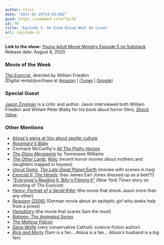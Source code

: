 ```yaml
---
author: chris
date: "2021-01-19T14:58:00Z"
guid: https://yammpod.info/?p=70
id: 70
title: 'Episode 5: He Died Doing What He Loved'
url: /episode-5/
---
```

**Link to the show:** [Young Adult Movie Ministry Episode 5 on Substack](https://yammpod.substack.com/p/episode-5-he-died-doing-what-he-loved)  
Release date: August 8, 2020

### Movie of the Week

_[The Exorcist](https://www.imdb.com/title/tt0070047/)_, directed by William Friedkin  
[Digital rental/purchase at [A](https://amzn.to/39KRX41)[m](https://amzn.to/39LbnpB)[azon](https://amzn.to/39KRX41) | [iTunes](https://itunes.apple.com/us/movie/the-exorcist/id572533870) | [Google](https://play.google.com/store/movies/details/The_Exorcist?id=sFuY0icpASA)]

### Special Guest

[Jason Zinoman](https://twitter.com/zinoman) is a critic and author. Jason interviewed both William Friedkin and William Peter Blatty for his book about horror films, _[Shock Value](https://bookshop.org/a/20775/9780143121367)_.

### Other Mentions

  * [Alissa's piece at Vox about spoiler culture](https://www.vox.com/the-highlight/2019/10/31/18651311/spoilers-the-jinx-spoiler-alert)
  * _[Rosemary's Baby](https://www.imdb.com/title/tt0063522/)_
  * Cormack McCarthy's _[All The Pretty Horses](https://bookshop.org/a/20775/9780679744399)_
  * _[The Glass Menagerie](https://bookshop.org/a/20775/9780811214049)_ by Tennessee Williams
  * [_The Other Lamb_](https://www.imdb.com/title/tt7737734/), _[Relic](https://www.imdb.com/title/tt9072352/)_ (recent horror movies about mothers and daughters trapped in houses)
  * _[Uncut Gems](https://www.imdb.com/title/tt5727208/)_, _[The Late Great Planet Earth](https://www.imdb.com/title/tt0079445/)_ (movies with scenes in Iraq)
  * _[Exorcist II: The Heretic](https://www.imdb.com/title/tt0076009/)_ (has James Earl Jones dressed up as a bee!?!)
  * ["Everyone's Reading It, Billy's Filming It"](https://www.nytimes.com/1972/08/27/archives/everyones-reading-it-billys-filming-it-the-exorcist-everyones.html) (_New York Times_ story on shooting of _The Exorcist_)
  * _[Henry: Portrait of a Serial Killer](https://www.imdb.com/title/tt0099763/)_ (the movie that shook Jason more than any other)
  * _[Requiem](https://www.imdb.com/title/tt0454931/)_ [(2006)](https://www.imdb.com/title/tt0454931/) (German movie about an epileptic girl who seeks help from a priest)
  * _[Hereditary](https://www.imdb.com/title/tt7784604/)_ (the movie that scares Sam the most)
  * [_Batman: The Animated Series_](https://www.imdb.com/title/tt0103359/)
  * _[The Maltese Falcon](https://www.imdb.com/title/tt0033870/)_
  * [Gene Wolfe](https://en.wikipedia.org/wiki/Gene_Wolfe) (very conservative Catholic science fiction author)
  * _[Rick and Morty](https://www.imdb.com/title/tt2861424/)_ (Sam is a fan... Alissa is a fan... Alissa's husband is a _big_ fan)